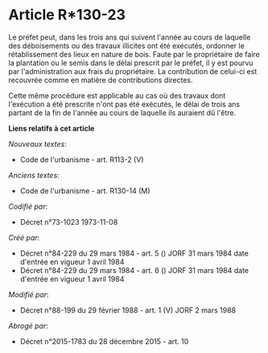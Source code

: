 # Article R*130-23

Le préfet peut, dans les trois ans qui suivent l'année au cours de laquelle des déboisements ou des travaux illicites ont été
exécutés, ordonner le rétablissement des lieux en nature de bois. Faute par le propriétaire de faire la plantation ou le
semis dans le délai prescrit par le préfet, il y est pourvu par l'administration aux frais du propriétaire. La contribution
de celui-ci est recouvrée comme en matière de contributions directes.

Cette même procédure est applicable au cas où des travaux dont l'exécution a été prescrite n'ont pas été exécutés, le délai
de trois ans partant de la fin de l'année au cours de laquelle ils auraient dû l'être.

**Liens relatifs à cet article**

_Nouveaux textes_:

  - Code de l'urbanisme - art. R113-2 (V)

_Anciens textes_:

  - Code de l'urbanisme - art. R130-14 (M)

_Codifié par_:

  - Décret n°73-1023 1973-11-08

_Créé par_:

  - Décret n°84-229 du 29 mars 1984 - art. 5 () JORF 31 mars 1984 date d'entrée en vigueur 1 avril 1984
  - Décret n°84-229 du 29 mars 1984 - art. 6 () JORF 31 mars 1984 date d'entrée en vigueur 1 avril 1984

_Modifié par_:

  - Décret n°88-199 du 29 février 1988 - art. 1 (V) JORF 2 mars 1988

_Abrogé par_:

  - Décret n°2015-1783 du 28 décembre 2015 - art. 10
